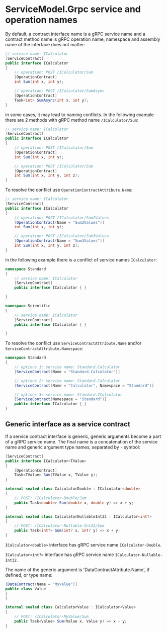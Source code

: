 # ServiceModel.Grpc service and operation names

By default, a contract interface name is a gRPC service name and a contract method name is gRPC operation name, namespace and assembly name of the interface does not matter:

``` c#
// service name: ICalculator
[ServiceContract]
public interface ICalculator
{
    // operation: POST /ICalculator/Sum
    [OperationContract]
    int Sum(int x, int y);

    // operation: POST /ICalculator/SumAsync
    [OperationContract]
    Task<int> SumAsync(int x, int y);
}
```

in some cases, it may lead to naming conflicts. In the following example there are 2 methods with gRPC method name `/ICalculator/Sum`:

``` c#
// service name: ICalculator
[ServiceContract]
public interface ICalculator
{
    // operation: POST /ICalculator/Sum
    [OperationContract]
    int Sum(int x, int y);

    // operation: POST /ICalculator/Sum
    [OperationContract]
    int Sum(int x, int y, int z);
}
```

To resolve the conflict use `OperationContractAttribute.Name`:

``` c#
// service name: ICalculator
[ServiceContract]
public interface ICalculator
{
    // operation: POST /ICalculator/Sum2Values
    [OperationContract(Name = "Sum2Values")]
    int Sum(int x, int y);

    // operation: POST /ICalculator/Sum3Values
    [OperationContract(Name = "Sum3Values")]
    int Sum(int x, int y, int z);
}
```

in the following example there is a conflict of service names `ICalculator`:

``` c#
namespace Standard
{
    // service name: ICalculator
    [ServiceContract]
    public interface ICalculator { }

}

namespace Scientific
{
    // service name: ICalculator
    [ServiceContract]
    public interface ICalculator { }

}
```

To resolve the conflict use `ServiceContractAttribute.Name` and/or `ServiceContractAttribute.Namespace`:

``` c#
namespace Standard
{
    // options 1: service name: Standard.Calculator
    [ServiceContract(Name = "Standard.Calculator")]

    // options 2: service name: Standard.Calculator
    [ServiceContract(Name = "Calculator", Namespace = "Standard")]

    // options 3: service name: Standard.ICalculator
    [ServiceContract(Namespace = "Standard")]
    public interface ICalculator { }
}
```

## Generic interface as a service contract

If a service contract interface is generic, generic arguments become a part of a gRPC service name.
The final name is a concatenation of the service name and generic argument type names, separated by `-` symbol:

``` c#
[ServiceContract]
public interface ICalculator<TValue>
{
    [OperationContract]
    Task<TValue> Sum(TValue x, TValue y);
}

internal sealed class CalculatorDouble : ICalculator<double>
{
    // POST: /ICalculator-Double/Sum
    public Task<double> Sum(double x, double y) => x + y;
}

internal sealed class CalculatorNullableInt32 : ICalculator<int?>
{
    // POST: /ICalculator-Nullable-Int32/Sum
    public Task<int?> Sum(int? x, int? y) => x + y;
}
```

`ICalculator<double>` interface has gRPC service name `ICalculator-Double`.

`ICalculator<int?>` interface has gRPC service name `ICalculator-Nullable-Int32`.

The name of the generic argument is 'DataContractAttribute.Name', if defined, or type name:

``` c#
[DataContract(Name = "MyValue")]
public class Value
{
}

internal sealed class CalculatorValue : ICalculator<Value>
{
    // POST: /ICalculator-MyValue/Sum
    public Task<Value> Sum(Value x, Value y) => x + y;
}
```